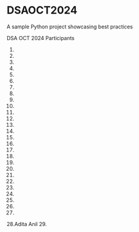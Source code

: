 # DSAOCT2024
A sample Python project showcasing best practices

DSA OCT 2024 Participants

1.
2.
3.
4.
5.
6.
7.
8.
9.
10.
11.
12.
13.
14.
15.
16.
17.
18.
19.
20.
21.
22.
23.
24.
25.
26.
27.
28.Adita Anil
29.